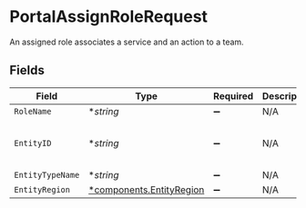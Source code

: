 # PortalAssignRoleRequest

An assigned role associates a service and an action to a team.


## Fields

| Field                                                               | Type                                                                | Required                                                            | Description                                                         | Example                                                             |
| ------------------------------------------------------------------- | ------------------------------------------------------------------- | ------------------------------------------------------------------- | ------------------------------------------------------------------- | ------------------------------------------------------------------- |
| `RoleName`                                                          | **string*                                                           | :heavy_minus_sign:                                                  | N/A                                                                 | API Viewer                                                          |
| `EntityID`                                                          | **string*                                                           | :heavy_minus_sign:                                                  | N/A                                                                 | e67490ce-44dc-4cbd-b65e-b52c746fc26a                                |
| `EntityTypeName`                                                    | **string*                                                           | :heavy_minus_sign:                                                  | N/A                                                                 | Services                                                            |
| `EntityRegion`                                                      | [*components.EntityRegion](../../models/components/entityregion.md) | :heavy_minus_sign:                                                  | N/A                                                                 | eu                                                                  |